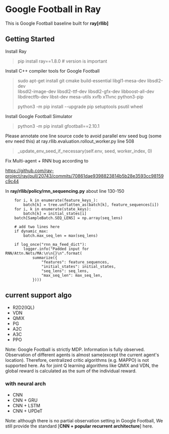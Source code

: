 # Google Football in Ray

This is Google Football baseline built for **ray[rllib]**

## Getting Started

Install Ray
> pip install ray==1.8.0 # version is important

Install C++ compiler tools for Google Football
> sudo apt-get install git cmake build-essential libgl1-mesa-dev libsdl2-dev \
libsdl2-image-dev libsdl2-ttf-dev libsdl2-gfx-dev libboost-all-dev \
libdirectfb-dev libst-dev mesa-utils xvfb x11vnc python3-pip
>
> python3 -m pip install --upgrade pip setuptools psutil wheel
>

Install Google Football Simulator
> python3 -m pip install gfootball==2.10.1

Please annotate one line source code to avoid parallel env seed bug (some env need this)
at ray.rllib.evaluation.rollout_worker.py line 508

> _update_env_seed_if_necessary(self.env, seed, worker_index, 0)

Fix Multi-agent + RNN bug according to

https://github.com/ray-project/ray/pull/20743/commits/70861dae9398823814b5b28e3593cc98159c9c44

In **ray/rllib/policy/rnn_sequencing.py** about line 130-150

        for i, k in enumerate(feature_keys_):
            batch[k] = tree.unflatten_as(batch[k], feature_sequences[i])
        for i, k in enumerate(state_keys):
            batch[k] = initial_states[i]
        batch[SampleBatch.SEQ_LENS] = np.array(seq_lens)

        # add two lines here
        if dynamic_max:
            batch.max_seq_len = max(seq_lens)

        if log_once("rnn_ma_feed_dict"):
            logger.info("Padded input for RNN/Attn.Nets/MA:\n\n{}\n".format(
                summarize({
                    "features": feature_sequences,
                    "initial_states": initial_states,
                    "seq_lens": seq_lens,
                    "max_seq_len": max_seq_len,
                })))

## current support algo

- R2D2(IQL)
- VDN
- QMIX
- PG
- A2C
- A3C
- PPO

Note: Google Football is strictly MDP. Information is fully observed. 
Observation of different agents is almost same(except the current agent's location). 
Therefore, centralized critic algorithms (e.g. MAPPO) is not supported here.
As for joint Q learning algorithms like QMIX and VDN, the global reward is calculated
as the sum of the individual reward.

### with neural arch

- CNN
- CNN + GRU
- CNN + LSTM
- CNN + UPDeT

Note: although there is no partial observation setting in Google Football, 
We still provide the standard [**CNN + popular recurrent architecture**] here.



